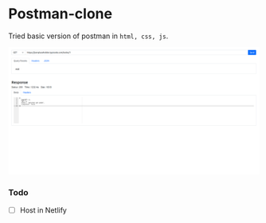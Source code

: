 # Postman-clone

Tried basic version of postman in `html, css, js`.

![Alt text](img/v1.png?raw=true "Title")


### Todo
- [ ] Host in Netlify